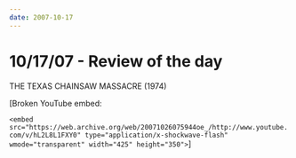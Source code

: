 ```yaml
---
date: 2007-10-17
---
```

# 10/17/07 - Review of the day

THE TEXAS CHAINSAW MASSACRE (1974)

[Broken YouTube embed:

`<embed src="https://web.archive.org/web/20071026075944oe_/http://www.youtube.com/v/hL2L8L1FXY0" type="application/x-shockwave-flash" wmode="transparent" width="425" height="350">`]